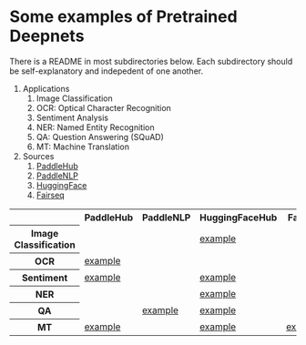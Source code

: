 # Some examples of Pretrained Deepnets

There is a README in most subdirectories below.  Each subdirectory should be self-explanatory and indepedent of one another.

<ol>
<li>Applications
<ol>
<li>Image Classification</li>
<li>OCR: Optical Character Recognition</li>
<li>Sentiment Analysis</li>
<li>NER: Named Entity Recognition</li>
<li>QA: Question Answering (SQuAD)</li>
<li>MT: Machine Translation</li>
</ol></li>

<li>Sources
<ol>
<li><a href="https://www.paddlepaddle.org.cn/hublist">PaddleHub</a></li>
<li><a href="https://github.com/PaddlePaddle/PaddleNLP">PaddleNLP</a></li>
<li><a href="https://huggingface.co/transformers/">HuggingFace</a></li>
<li><a href="https://github.com/pytorch/fairseq/blob/master/examples/translation/README.md">Fairseq</a></li>
</ol></li>
</ol>

<table>
<tr> <th> </th>      <th> PaddleHub </th>  <th> PaddleNLP </th> <th> HuggingFaceHub </th> <th> Fairseq </th> </tr>
<tr> <th> Image Classification </th>  <td> <td> </td> </td> <td> <a href="HuggingFaceHub/image_classification">example</a>  </td> <td> </td> </tr>
<tr> <th> OCR </th>  <td> <a href="PaddleHub/OCR">example</a> <td> </td> </td> <td> </td> <td> </td> </tr>
<tr> <th> Sentiment </th> <td> <a href="PaddleHub/sentiment">example</a> <td> </td> </td> <td> <a href="HuggingFaceHub/sentiment">example</a>  </td> <td> </td> </tr>
<tr> <th> NER </th> <td> </td> <td> </td><td> <a href="HuggingFaceHub/ner">example</a> </td>  </tr>
<tr> <th> QA </th> <td> </td> <td> <a href="PaddleNLP/question_answering">example</a> <td> <a href="HuggingFaceHub/question_answering">example</a> </td> </td> <td> </td> </tr>
<tr> <th> MT </th> <td> <a href="PaddleHub/translate">example</a> </td> <td> </td> <td> <a href="HuggingFaceHub/translate">example</a> </td>  <td> <a href="Fairseq/translate">example</a> </td> </tr>
</table>
